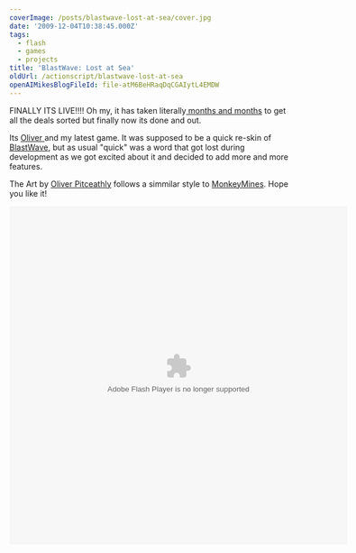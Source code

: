 ```yaml
---
coverImage: /posts/blastwave-lost-at-sea/cover.jpg
date: '2009-12-04T10:38:45.000Z'
tags:
  - flash
  - games
  - projects
title: 'BlastWave: Lost at Sea'
oldUrl: /actionscript/blastwave-lost-at-sea
openAIMikesBlogFileId: file-atM6BeHRaqDqCGAIytL4EMDW
---
```


FINALLY ITS LIVE!!!! Oh my, it has taken literally[ months and months](https://www.mikecann.blog/personal-project/the-next-one-blast-wave-2/) to get all the deals sorted but finally now its done and out.

Its [Oliver ](https://www.olip.co.uk/)and my latest game. It was supposed to be a quick re-skin of [BlastWave](https://www.mikecann.blog/flash/blast-wave/), but as usual "quick" was a word that got lost during development as we got excited about it and decided to add more and more features.

The Art by [Oliver Pitceathly](https://www.olip.co.uk/) follows a simmilar style to [MonkeyMines](https://www.mikecann.blog/personal-project/monkey-mines/). Hope you like it!

<!-- more -->

<object style="width: 600px; height: 600px;" classid="clsid:d27cdb6e-ae6d-11cf-96b8-444553540000" width="600" height="600" codebase="https://download.macromedia.com/pub/shockwave/cabs/flash/swflash.cab#version=6,0,40,0"><param name="src" value="https://www.mikecann.blog/projects/blastwave2/blastwave.swf" /><embed style="width: 600px; height: 600px;" type="application/x-shockwave-flash" width="600" height="600" src="https://www.mikecann.blog/projects/blastwave2/blastwave.swf"></embed></object>
